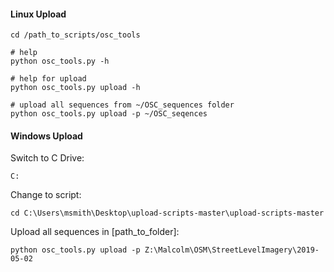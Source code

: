 #### Linux Upload
```
cd /path_to_scripts/osc_tools

# help
python osc_tools.py -h

# help for upload
python osc_tools.py upload -h

# upload all sequences from ~/OSC_sequences folder
python osc_tools.py upload -p ~/OSC_seqences

```

#### Windows Upload
Switch to C Drive:

`C:`

Change to script:

`cd C:\Users\msmith\Desktop\upload-scripts-master\upload-scripts-master`

Upload all sequences in [path_to_folder]:

`python osc_tools.py upload -p Z:\Malcolm\OSM\StreetLevelImagery\2019-05-02`

```
